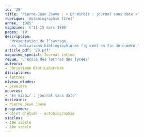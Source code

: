 ```yaml
---
id: '29'
title: 'Pierre-Jean Jouve : « En miroir : journal sans date »'
rubrique: 'Autobiographie [1re]'
annee: '1985'
magazine: 'n°11 15 mars 1986'
pages: '10'
description: 
  'Présentation de l’ouvrage.
  Les indications bibliographiques figurent en fin de numéro.'
article_pdf: '29.pdf'
magazine_special: Journal intime
revue: 'L’école des lettres des lycées'
auteurs:
- Christiane Blot-Labarrère
disciplines:
- lettres
niveau_etudes:
- première
oeuvres:
- 'En miroir : journal sans date'
ecrivains:
- Pierre Jean Jouve
programmes:
- objet d’étude - autobiographie
siecles:
- 19e siècle
- 20e siècle
---
```

